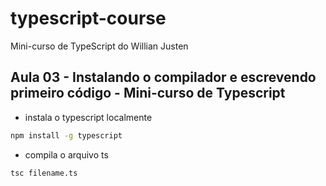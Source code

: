 # typescript-course
Mini-curso de TypeScript do Willian Justen

## Aula 03 - Instalando o compilador e escrevendo primeiro código - Mini-curso de Typescript

- instala o typescript localmente
```bash
npm install -g typescript
```
- compila o arquivo ts
```bash
tsc filename.ts
```
